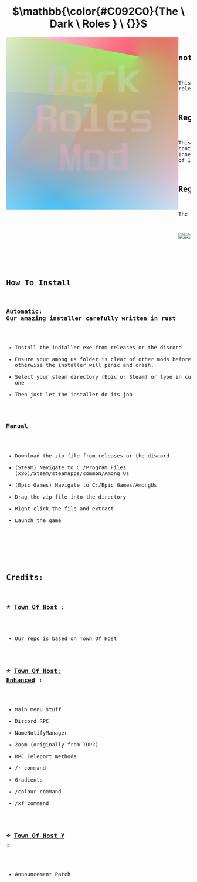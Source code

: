 <h1 align="center">$\mathbb{\color{#C092C0}{The \ Dark \ Roles } \ {}}$</h1>

<img align="left" alt="Cover" src="Resources/TempImage.png" width="470" height="470" /> 
  
<p align="right">
  <pre>

 ## notice 
 This branch is to rebase the mod. idk if this will actually release.
 
 ## Regarding this mod

This mod is not affiliated with Among Us or Innersloth LLC, 
and the content contained therein is not endorsed or 
otherwise sponsored by Innersloth LLC. Portions of 
the materials contained herein are property of 
Innersloth LLC. © Innersloth LLC.

  ## Regarding this mod

  The Dark Roles mod has support for among us 
  versions 2024.3.5

  <a href="https://discord.gg/9YdSgkF7yC" target="_blank"><img src="https://img.shields.io/badge/Discord%20-%231DA1F2.svg?&style=for-the-badge&logo=discord&logoColor=white&color=5662f6"/></a><a href="https://github.com/sleepyfor/DarkRoles/releases/latest" target="_blank"><img src="https://img.shields.io/badge/Latest Version%20-%231DA1F2.svg?&style=for-the-badge&logo=github&logoColor=white&color=181717"/></a>
  </pre>

<br>
<pre>

## How To Install

### Automatic: Our amazing installer carefully written in rust
- Install the indtaller exe from releases or the discord
- Ensure your among us folder is clear of other mods before running, otherwise the installer will panic and crash.
- Select your steam directory (Epic or Steam) or type in  custom one 
- Then just let the installer do its job

### Manual
- Download the zip file from releases or the discord
- (Steam) Navigate to C:/Program Files (x86)/Steam/steamapps/common/Among Us
- (Epic Games) Navigate to C:/Epic Games/AmongUs
- Drag the zip file into the directory
- Right click the file and extract
- Launch the game
</pre>

<br>
<pre>
  
## **Credits:**
###  ⭐ [Town Of Host](https://github.com/tukasa0001/TownOfHost) :
 - Our repo is based on Town Of Host

### ⭐ [Town Of Host: Enhanced](https://github.com/0xDrMoe/TownofHost-Enhanced) :
 - Main menu stuff
 - Discord RPC
 - NameNotifyManager
 - Zoom (originally from TOP?)
 - RPC Teleport methods
 - /r command
 - Gradients
 - /colour command
 - /xf command
	
### ⭐ [Town Of Host Y](https://github.com/Yumenopai/TownOfHost_Y) :
 - Announcement Patch
</pre>


